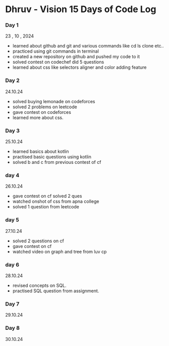 # Dhruv - Vision 15 Days of Code Log

### Day 1

23 , 10 , 2024

- learned about github and git and various commands like cd ls clone etc..
- practiced using git commands in terminal
- created a new repository on github and pushed my code to it
- solved contest on codechef did 5 questions
- learned about css like selectors aligner and color adding feature

### Day 2
24.10.24
- solved buying lemonade on codeforces 
- solved 2 problems on leetcode
- gave contest on codeforces
- learned more about css.

 ### Day 3
 25.10.24
 - learned basics about kotlin
 - practised basic questions using kotlin
 - solved b and c from previous contest of cf

 ### day 4
 26.10.24
  - gave contest on cf solved 2 ques
 - watched onshot of css from apna college
 - solved 1 question from leetcode
  
  ### day 5
 27.10.24
  - solved 2 questions on cf
  - gave contest on cf
  - watched video on graph and tree from luv cp

  ### day 6
  28.10.24
  - revised concepts on SQL.
  - practised SQL question from assignment.

  ### Day 7
   29.10.24
   
  ### Day 8
   30.10.24
  
